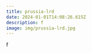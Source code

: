 ```yaml
---
title: prussia-lrd
date: 2024-01-01T14:08:26.615Z
description: f
image: img/prussia-lrd.jpg
---
```

f